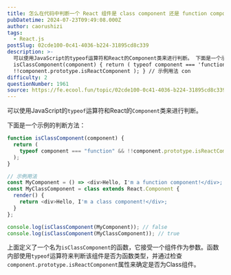 ```yaml
---
title: 怎么在代码中判断一个 React 组件是 class component 还是 function component？
pubDatetime: 2024-07-23T09:49:08.000Z
author: caorushizi
tags:
  - React.js
postSlug: 02cde100-0c41-4036-b224-31895cd8c339
description: >-
  可以使用JavaScript的typeof运算符和React的Component类来进行判断。 下面是一个示例的判断方法： function
  isClassComponent(component) { return ( typeof component === 'function' &&
  !!component.prototype.isReactComponent ); } // 示例用法 con
difficulty: 2
questionNumber: 1961
source: https://fe.ecool.fun/topic/02cde100-0c41-4036-b224-31895cd8c339
---
```


可以使用JavaScript的`typeof`运算符和React的`Component`类来进行判断。

下面是一个示例的判断方法：

```javascript
function isClassComponent(component) {
  return (
    typeof component === "function" && !!component.prototype.isReactComponent
  );
}

// 示例用法
const MyComponent = () => <div>Hello, I'm a function component!</div>;
const MyClassComponent = class extends React.Component {
  render() {
    return <div>Hello, I'm a class component!</div>;
  }
};

console.log(isClassComponent(MyComponent)); // false
console.log(isClassComponent(MyClassComponent)); // true
```

上面定义了一个名为`isClassComponent`的函数，它接受一个组件作为参数。函数内部使用`typeof`运算符来判断该组件是否为函数类型，并通过检查`component.prototype.isReactComponent`属性来确定是否为Class组件。
